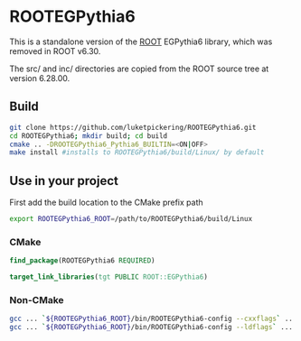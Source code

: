 # ROOTEGPythia6

This is a standalone version of the [ROOT](https://root.cern.ch) EGPythia6 library, which was removed in ROOT v6.30.

The src/ and inc/ directories are copied from the ROOT source tree at version 6.28.00.

## Build

```bash
git clone https://github.com/luketpickering/ROOTEGPythia6.git
cd ROOTEGPythia6; mkdir build; cd build
cmake .. -DROOTEGPythia6_Pythia6_BUILTIN=<ON|OFF>
make install #installs to ROOTEGPythia6/build/Linux/ by default
```

## Use in your project

First add the build location to the CMake prefix path

```bash
export ROOTEGPythia6_ROOT=/path/to/ROOTEGPythia6/build/Linux
```

### CMake

```cmake
find_package(ROOTEGPythia6 REQUIRED)

target_link_libraries(tgt PUBLIC ROOT::EGPythia6)
```

### Non-CMake

```bash
gcc ... `${ROOTEGPythia6_ROOT}/bin/ROOTEGPythia6-config --cxxflags` ...
gcc ... `${ROOTEGPythia6_ROOT}/bin/ROOTEGPythia6-config --ldflags` ...
```